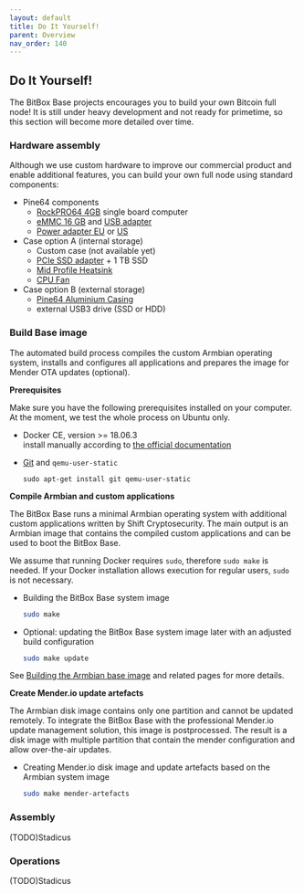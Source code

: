 ```yaml
---
layout: default
title: Do It Yourself!
parent: Overview
nav_order: 140
---
```

## Do It Yourself!

The BitBox Base projects encourages you to build your own Bitcoin full node! It is still under heavy development and not ready for primetime, so this section will become more detailed over time.

### Hardware assembly

Although we use custom hardware to improve our commercial product and enable additional features, you can build your own full node using standard components:

* Pine64 components
  * [RockPRO64 4GB](https://store.pine64.org/?product=rockpro64-4gb-single-board-computer) single board computer
  * [eMMC 16 GB](https://store.pine64.org/?product=16gb-emmc) and [USB adapter](https://store.pine64.org/?product=usb-adapter-for-emmc-module)
  * [Power adapter EU](https://store.pine64.org/?product=rockpro64-12v-3a-eu-power-supply) or [US](https://store.pine64.org/?product=rockpro64-12v-3a-us-power-supply)
* Case option A (internal storage)
  * Custom case (not available yet)
  * [PCIe SSD adapter](https://store.pine64.org/?product=rockpro64-pci-e-x4-to-m-2ngff-nvme-ssd-interface-card) + 1 TB SSD
  * [Mid Profile Heatsink](https://store.pine64.org/?product=rockpro64-20mm-mid-profile-heatsink)
  * [CPU Fan](https://store.pine64.org/?product=fan-for-rockpro64-20mm-mid-profile-heatsink)
* Case option B (external storage)
  * [Pine64 Aluminium Casing](https://store.pine64.org/?product=rockpro64-premium-aluminum-casing)
  * external USB3 drive (SSD or HDD)

### Build Base image

The automated build process compiles the custom Armbian operating system, installs and configures all applications and prepares the image for Mender OTA updates (optional).

**Prerequisites**

Make sure you have the following prerequisites installed on your computer. At the moment, we test the whole process on Ubuntu only.

* Docker CE, version >= 18.06.3  
  install manually according to [the official documentation](https://docs.docker.com/install/)
  
* [Git](https://git-scm.com/) and `qemu-user-static`  
  ```
  sudo apt-get install git qemu-user-static
  ```

**Compile Armbian and custom applications**

The BitBox Base runs a minimal Armbian operating system with additional custom applications written by Shift Cryptosecurity.
The main output is an Armbian image that contains the compiled custom applications and can be used to boot the BitBox Base.

We assume that running Docker requires `sudo`, therefore `sudo make` is needed. If your Docker installation allows execution for regular users, `sudo` is not necessary.

* Building the BitBox Base system image  
  ```bash
  sudo make
  ```

* Optional: updating the BitBox Base system image later with an adjusted build configuration  
  ```bash
  sudo make update
  ```

See [Building the Armbian base image](/os/armbian-build.md) and related pages for more details.

**Create Mender.io update artefacts**

The Armbian disk image contains only one partition and cannot be updated remotely.
To integrate the BitBox Base with the professional Mender.io update management solution, this image is postprocessed.
The result is a disk image with multiple partition that contain the mender configuration and allow over-the-air updates.

* Creating Mender.io disk image and update artefacts based on the Armbian system image  
  ```bash
  sudo make mender-artefacts
  ```

### Assembly

(TODO)Stadicus

### Operations

(TODO)Stadicus
